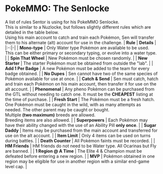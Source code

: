 # PokeMMO: The Senlocke
A list of rules Sentor is using for his PokeMMO Senlocke.<br>This is similar to a Nuzlocke, but follows slightly different rules which are detailed in the table below.<br>Using his main account to catch and train each Pokémon, Sen will transfer them to his alternate (alt) account for use in the challenge.
| **Rule** | **Details** |
|:-:|-|
| **Mono-type** | Only Water type Pokémon are available to be used. This can be either primary or secondary typing, or evolve into a water type. |
| **Spin That Wheel** | New Pokémon must be chosen randomly. |
| **New Starter** | The starter Pokémon must be obtained from outside the "lab". |
| **Add 1 Per Badge** | A new Pokémon must be added to the team for every badge obtained. |
| **No Dupes** | Sen cannot have two of the same species of Pokémon available for use at once. |
| **Catch & Send** | Sen must catch, hatch and train each Pokémon on his main account, then transfer it for use on the alt account. |
| **Phenomenal** | Any pheno Pokémon can be purchased from the GTL without needing to catch one. It must be the **CHEAPEST** listing at the time of purchase. |
| **Fresh Start** | The Pokémon must be a fresh hatch. One Pokémon must be caught in the wild, with as many attempts as needed. The other parent may be caught or bought. <br> Multiple **(two maximum)** breeds are allowed. <br> Breeding items are also allowed. |
| **Superpowers** | Each Pokémon may have their ability changed with the use of an Ability Pill **only once**. |
| **Sugar Daddy** | Items may be purchased from the main account and transferred for use on the alt account. |
| **Item Limit** | Only 4 items can be used on turns during battles. |
| **Death Counter** | All Pokémon faints must be recorded. |
| **HM Friends** | HM friends do not need to be Water type. All Ocarinas but Fly are banned. |
| **1 Region @ A Time** | The Elite 4 & Champion must be defeated before entering a new region. |
| **MVP** | Pokémon obtained in one region may be eligible for use in another region with a similar end-game level cap. |
